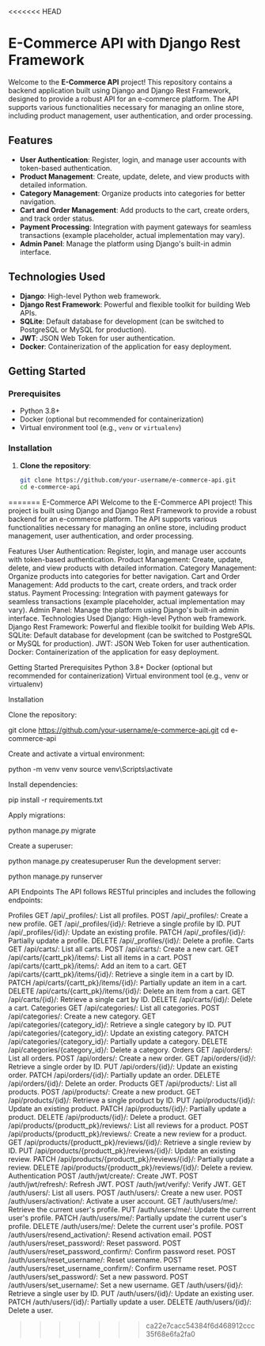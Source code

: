 <<<<<<< HEAD
# E-Commerce API with Django Rest Framework

Welcome to the **E-Commerce API** project! This repository contains a backend application built using Django and Django Rest Framework, designed to provide a robust API for an e-commerce platform. The API supports various functionalities necessary for managing an online store, including product management, user authentication, and order processing.

## Features

- **User Authentication**: Register, login, and manage user accounts with token-based authentication.
- **Product Management**: Create, update, delete, and view products with detailed information.
- **Category Management**: Organize products into categories for better navigation.
- **Cart and Order Management**: Add products to the cart, create orders, and track order status.
- **Payment Processing**: Integration with payment gateways for seamless transactions (example placeholder, actual implementation may vary).
- **Admin Panel**: Manage the platform using Django's built-in admin interface.

## Technologies Used

- **Django**: High-level Python web framework.
- **Django Rest Framework**: Powerful and flexible toolkit for building Web APIs.
- **SQLite**: Default database for development (can be switched to PostgreSQL or MySQL for production).
- **JWT**: JSON Web Token for user authentication.
- **Docker**: Containerization of the application for easy deployment.

## Getting Started

### Prerequisites

- Python 3.8+
- Docker (optional but recommended for containerization)
- Virtual environment tool (e.g., `venv` or `virtualenv`)

### Installation

1. **Clone the repository**:
   ```sh
   git clone https://github.com/your-username/e-commerce-api.git
   cd e-commerce-api

=======
E-Commerce API
Welcome to the E-Commerce API project! This project is built using Django and Django Rest Framework to provide a robust backend for an e-commerce platform. The API supports various functionalities necessary for managing an online store, including product management, user authentication, and order processing.

Features
User Authentication: Register, login, and manage user accounts with token-based authentication.
Product Management: Create, update, delete, and view products with detailed information.
Category Management: Organize products into categories for better navigation.
Cart and Order Management: Add products to the cart, create orders, and track order status.
Payment Processing: Integration with payment gateways for seamless transactions (example placeholder, actual implementation may vary).
Admin Panel: Manage the platform using Django's built-in admin interface.
Technologies Used
Django: High-level Python web framework.
Django Rest Framework: Powerful and flexible toolkit for building Web APIs.
SQLite: Default database for development (can be switched to PostgreSQL or MySQL for production).
JWT: JSON Web Token for user authentication.
Docker: Containerization of the application for easy deployment.

Getting Started
Prerequisites
Python 3.8+
Docker (optional but recommended for containerization)
Virtual environment tool (e.g., venv or virtualenv)

Installation

Clone the repository:

git clone https://github.com/your-username/e-commerce-api.git
cd e-commerce-api

Create and activate a virtual environment:

python -m venv venv
source venv\Scripts\activate

Install dependencies:

pip install -r requirements.txt

Apply migrations:

python manage.py migrate

Create a superuser:

python manage.py createsuperuser
Run the development server:

python manage.py runserver


API Endpoints
The API follows RESTful principles and includes the following endpoints:

Profiles
GET /api/_profiles/: List all profiles.
POST /api/_profiles/: Create a new profile.
GET /api/_profiles/{id}/: Retrieve a single profile by ID.
PUT /api/_profiles/{id}/: Update an existing profile.
PATCH /api/_profiles/{id}/: Partially update a profile.
DELETE /api/_profiles/{id}/: Delete a profile.
Carts
GET /api/carts/: List all carts.
POST /api/carts/: Create a new cart.
GET /api/carts/{cartt_pk}/items/: List all items in a cart.
POST /api/carts/{cartt_pk}/items/: Add an item to a cart.
GET /api/carts/{cartt_pk}/items/{id}/: Retrieve a single item in a cart by ID.
PATCH /api/carts/{cartt_pk}/items/{id}/: Partially update an item in a cart.
DELETE /api/carts/{cartt_pk}/items/{id}/: Delete an item from a cart.
GET /api/carts/{id}/: Retrieve a single cart by ID.
DELETE /api/carts/{id}/: Delete a cart.
Categories
GET /api/categories/: List all categories.
POST /api/categories/: Create a new category.
GET /api/categories/{category_id}/: Retrieve a single category by ID.
PUT /api/categories/{category_id}/: Update an existing category.
PATCH /api/categories/{category_id}/: Partially update a category.
DELETE /api/categories/{category_id}/: Delete a category.
Orders
GET /api/orders/: List all orders.
POST /api/orders/: Create a new order.
GET /api/orders/{id}/: Retrieve a single order by ID.
PUT /api/orders/{id}/: Update an existing order.
PATCH /api/orders/{id}/: Partially update an order.
DELETE /api/orders/{id}/: Delete an order.
Products
GET /api/products/: List all products.
POST /api/products/: Create a new product.
GET /api/products/{id}/: Retrieve a single product by ID.
PUT /api/products/{id}/: Update an existing product.
PATCH /api/products/{id}/: Partially update a product.
DELETE /api/products/{id}/: Delete a product.
GET /api/products/{productt_pk}/reviews/: List all reviews for a product.
POST /api/products/{productt_pk}/reviews/: Create a new review for a product.
GET /api/products/{productt_pk}/reviews/{id}/: Retrieve a single review by ID.
PUT /api/products/{productt_pk}/reviews/{id}/: Update an existing review.
PATCH /api/products/{productt_pk}/reviews/{id}/: Partially update a review.
DELETE /api/products/{productt_pk}/reviews/{id}/: Delete a review.
Authentication
POST /auth/jwt/create/: Create JWT.
POST /auth/jwt/refresh/: Refresh JWT.
POST /auth/jwt/verify/: Verify JWT.
GET /auth/users/: List all users.
POST /auth/users/: Create a new user.
POST /auth/users/activation/: Activate a user account.
GET /auth/users/me/: Retrieve the current user's profile.
PUT /auth/users/me/: Update the current user's profile.
PATCH /auth/users/me/: Partially update the current user's profile.
DELETE /auth/users/me/: Delete the current user's profile.
POST /auth/users/resend_activation/: Resend activation email.
POST /auth/users/reset_password/: Reset password.
POST /auth/users/reset_password_confirm/: Confirm password reset.
POST /auth/users/reset_username/: Reset username.
POST /auth/users/reset_username_confirm/: Confirm username reset.
POST /auth/users/set_password/: Set a new password.
POST /auth/users/set_username/: Set a new username.
GET /auth/users/{id}/: Retrieve a single user by ID.
PUT /auth/users/{id}/: Update an existing user.
PATCH /auth/users/{id}/: Partially update a user.
DELETE /auth/users/{id}/: Delete a user.
>>>>>>> ca22e7cacc54384f6d468912ccc35f68e6fa2fa0

